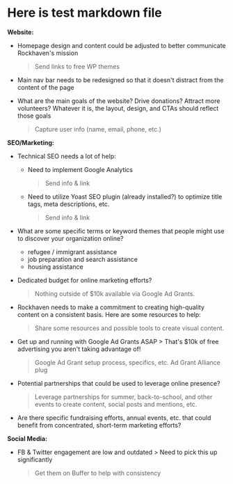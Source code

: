 # Here is test markdown file

**Website:**

- Homepage design and content could be adjusted to better communicate Rockhaven's mission
  > Send links to free WP themes

- Main nav bar needs to be redesigned so that it doesn't distract from the content of the page
- What are the main goals of the website? Drive donations? Attract more volunteers? Whatever it is, the layout, design, and CTAs should reflect those goals
  > Capture user info (name, email, phone, etc.)


**SEO/Marketing:**

- Technical SEO needs a lot of help:
  - Need to implement Google Analytics
    > Send info & link

  - Need to utilize Yoast SEO plugin (already installed?) to optimize title tags, meta descriptions, etc.
    > Send info & link

- What are some specific terms or keyword themes that people might use to discover your organization online?
  - refugee / immigrant assistance
  - job preparation and search assistance
  - housing assistance

- Dedicated budget for online marketing efforts?
  > Nothing outside of $10k available via Google Ad Grants.

- Rockhaven needs to make a commitment to creating high-quality content on a consistent basis. Here are some resources to help:
  > Share some resources and possible tools to create visual content.

- Get up and running with Google Ad Grants ASAP > That's $10k of free advertising you aren't taking advantage of!
  > Google Ad Grant setup process, specifics, etc.
  > Ad Grant Alliance plug


- Potential partnerships that could be used to leverage online presence?
  > Leverage partnerships for summer, back-to-school, and other events to create content, social posts and mentions, etc.

- Are there specific fundraising efforts, annual events, etc. that could benefit from concentrated, short-term marketing efforts?
  >


**Social Media:**

- FB & Twitter engagement are low and outdated > Need to pick this up significantly
  > Get them on Buffer to help with consistency
